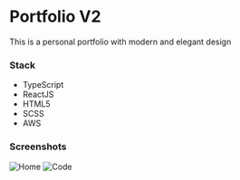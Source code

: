 # Portfolio V2

This is a personal portfolio with modern and elegant design

### Stack
- TypeScript
- ReactJS
- HTML5
- SCSS
- AWS

### Screenshots

![Home](https://user-images.githubusercontent.com/63575553/133623163-40227a3f-d96f-40a5-950a-8793e3ad4c38.png)
![Code](https://user-images.githubusercontent.com/63575553/133623165-3643497b-bae5-4ef1-98d5-a38b8e3448c8.JPG)
